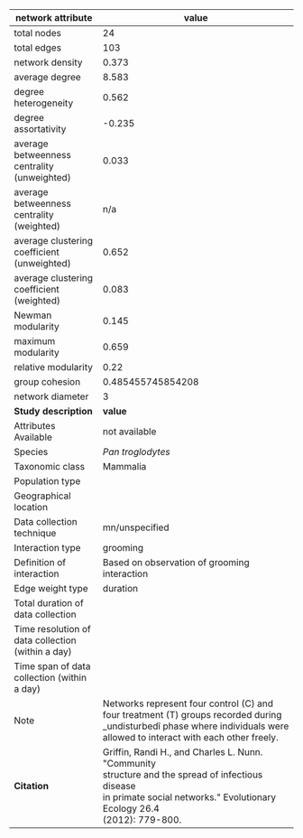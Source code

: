 network attribute|value
---|---
total nodes|24
total edges|103
network density|0.373
average degree|8.583
degree heterogeneity|0.562
degree assortativity|-0.235
average betweenness centrality (unweighted)|0.033
average betweenness centrality (weighted)|n/a
average clustering coefficient (unweighted)|0.652
average clustering coefficient (weighted)|0.083
Newman modularity|0.145
maximum modularity|0.659
relative modularity|0.22
group cohesion|0.485455745854208
network diameter|3
**Study description**|**value**
Attributes Available|not available
Species|*Pan troglodytes*
Taxonomic class|Mammalia
Population type|
Geographical location|
Data collection technique|mn/unspecified
Interaction type|grooming
Definition of interaction|Based on observation of grooming interaction
Edge weight type|duration
Total duration of data collection|
Time resolution of data collection (within a day)|
Time span of data collection (within a day)|
Note|Networks represent four control (C)  and four treatment (T) groups recorded during _undisturbedî phase where individuals were allowed to interact with each other freely.
**Citation** | Griffin, Randi H., and Charles L. Nunn. "Community <br> structure and the spread of infectious disease <br> in primate social networks." Evolutionary Ecology 26.4 <br> (2012): 779-800.